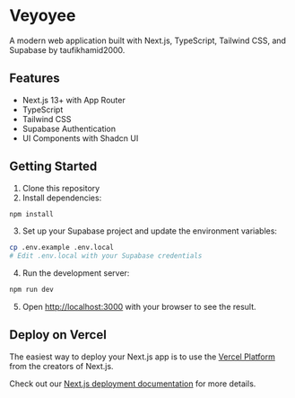 # Veyoyee

A modern web application built with Next.js, TypeScript, Tailwind CSS, and Supabase by taufikhamid2000.

## Features

- Next.js 13+ with App Router
- TypeScript
- Tailwind CSS
- Supabase Authentication
- UI Components with Shadcn UI

## Getting Started

1. Clone this repository
2. Install dependencies:

```bash
npm install
```

3. Set up your Supabase project and update the environment variables:

```bash
cp .env.example .env.local
# Edit .env.local with your Supabase credentials
```

4. Run the development server:

```bash
npm run dev
```

5. Open [http://localhost:3000](http://localhost:3000) with your browser to see the result.

## Deploy on Vercel

The easiest way to deploy your Next.js app is to use the [Vercel Platform](https://vercel.com/new?utm_medium=default-template&filter=next.js&utm_source=create-next-app&utm_campaign=create-next-app-readme) from the creators of Next.js.

Check out our [Next.js deployment documentation](https://nextjs.org/docs/app/building-your-application/deploying) for more details.
